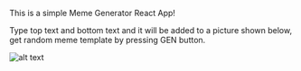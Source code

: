 This is a simple Meme Generator React App!

Type top text and bottom text and it will be added to a picture shown below, get random meme template by pressing GEN button.

![alt text](https://i.ibb.co/XLBg05w/slika-2022-01-18-160434.png)
